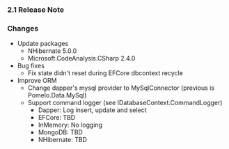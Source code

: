 ﻿### 2.1 Release Note

### Changes

- Update packages
	- NHibernate 5.0.0
	- Microsoft.CodeAnalysis.CSharp 2.4.0
- Bug fixes
	- Fix state didn't reset during EFCore dbcontext recycle
- Improve ORM
	- Change dapper's mysql provider to MySqlConnector (previous is Pomelo.Data.MySql)
	- Support command logger (see IDatabaseContext.CommandLogger)
		- Dapper: Log insert, update and select
		- EFCore: TBD
		- InMemory: No logging
		- MongoDB: TBD
		- NHibernate: TBD
